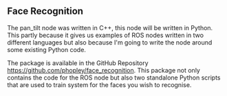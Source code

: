 ## Face Recognition
The pan_tilt node was written in C++, this node will be written in Python. This partly because it gives us examples of ROS nodes written in two different languages but also because I'm going to write the node around some existing Python code.

The package is available in the GitHub Repository https://github.com/phopley/face_recognition. This package not only contains the code for the ROS node but also two standalone Python scripts that are used to train system for the faces you wish to recognise.
